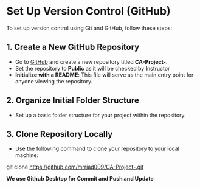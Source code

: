 # Set Up Version Control (GitHub)

To set up version control using Git and GitHub, follow these steps:

## 1. Create a New GitHub Repository

- Go to [GitHub](https://github.com) and create a new repository titled **CA-Project-**.
- Set the repository to **Public**  as it will be checked by Instructor 
- **Initialize with a README**: This file will serve as the main entry point for anyone viewing the repository.

## 2. Organize Initial Folder Structure

- Set up a basic folder structure for your project within the repository.

## 3. Clone Repository Locally

- Use the following command to clone your repository to your local machine:

git clone https://github.com/mrriad009/CA-Project-.git

**We use Github Desktop for Commit and Push and Update**